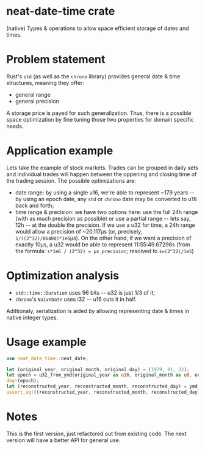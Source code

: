 # neat-date-time crate

(native) Types & operations to allow space efficient storage of dates and times.

# Problem statement

Rust's `std` (as well as the `chrono` library) provides general date & time structures, meaning they offer:
   * general range
   * general precision

A storage price is payed for such generalization. Thus, there is a possible space optimization by fine tuning those two properties for domain specific needs.

# Application example

Lets take the example of stock markets. Trades can be grouped in daily sets and individual trades will happen between the oppening and closing time of the trading session. The possible optimizations are:
   * date range: by using a single u16, we're able to represent ~179 years -- by using an epoch date, any `std` or `chrono` date may be converted to u16 back and forth;
   * time range & precision: we have two options here: use the full 24h range (with as much precision as possible) or use a partial range -- lets say, 12h -- at the double the precision. If we use a u32 for time, a 24h range would allow a precision of ~20.117µs (or, precisely, `1/((2^32)/86400)*1e6`µs). On the other hand, if we want a precision of exactly 10µs, a u32 would be able to represent 11:55:49.67296s (from the formula: `s*1e6 / (2^32) = µs_precision`; resolved to `s=(2^32)/1e5`)

# Optimization analysis

   * `std::time::Duration` uses 96 bits -- u32 is just 1/3 of it;
   * `chrono`'s `NaiveDate` uses i32 -- u16 cuts it in half.

Adittionaly, serialization is aided by allowing representing date & times in native integer types.

# Usage example

```rust
use neat_date_time::neat_date;

let (original_year, original_month, original_day) = (1979, 01, 22);
let epoch = u32_from_ymd(original_year as u16, original_month as u8, original_day as u8);
dbg!(epoch);
let (reconstructed_year, reconstructed_month, reconstructed_day) = ymd_from_u32(epoch);
assert_eq!((reconstructed_year, reconstructed_month, reconstructed_day), (original_year, original_month, original_day), "naive dates <--> u32 conversions failed");
```

# Notes

This is the first version, just refactored out from existing code. The next version will have a better API for general use.